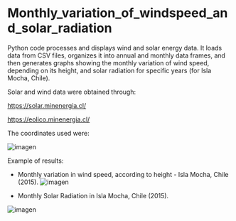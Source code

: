 # Monthly_variation_of_windspeed_and_solar_radiation

Python code processes and displays wind and solar energy data. It loads data from CSV files, organizes it into annual and monthly data frames, and then generates graphs showing the monthly variation of wind speed, depending on its height, and solar radiation for specific years (for Isla Mocha, Chile).

Solar and wind data were obtained through:

https://solar.minenergia.cl/

https://eolico.minenergia.cl/


The coordinates used were:

![imagen](https://github.com/user-attachments/assets/03f9d299-c0e4-40c5-9a5c-5cbe37da7bf6)



Example of results:



- Monthly variation in wind speed, according to height - Isla Mocha, Chile (2015).
![imagen](https://github.com/user-attachments/assets/744445e8-0399-445c-8749-880d760ddf2c)




- Monthly Solar Radiation in Isla Mocha, Chile (2015).

![imagen](https://github.com/user-attachments/assets/a6164ae2-afda-40fa-8b95-932b9c3f5f0d)
